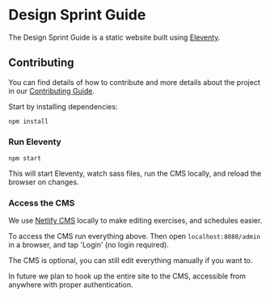 # Design Sprint Guide

The Design Sprint Guide is a static website built using [Eleventy](https://11ty.dev).

## Contributing

You can find details of how to contribute and more details about the project in
our [Contributing Guide](https://github.com/thoughtbot/design-sprint-guide/blob/main/CONTRIBUTING.md).

Start by installing dependencies:

```
npm install
```

### Run Eleventy

```
npm start
```
This will start Eleventy, watch sass files, run the CMS locally, and reload the browser on changes.

### Access the CMS

We use [Netlify CMS](https://www.netlifycms.org) locally to make editing
exercises, and schedules easier.

To access the CMS run everything above. Then open `localhost:8080/admin` in a
browser, and tap 'Login' (no login required).

The CMS is optional, you can still edit everything manually if you want to.

In future we plan to hook up the entire site to the CMS, accessible from
anywhere with proper authentication.
